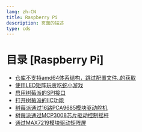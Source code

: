 ```yaml
---
lang: zh-CN  
title: Raspberry Pi  
description: 页面的描述  
type: cds  
---
```


# 目录 [Raspberry Pi]

[dir.start]: <>

- [仓库不支持amd64体系结构，跳过配置文件..的获取](仓库不支持amd64体系结构，跳过配置文件..的获取.md)  
- [使用LED矩阵玩贪吃蛇小游戏](使用LED矩阵玩贪吃蛇小游戏.md)  
- [启用树莓派的SPI接口](启用树莓派的SPI接口.md)  
- [打开树莓派的IIC功能](打开树莓派的IIC功能.md)  
- [树莓派通过16路PCA9685模块驱动舵机](树莓派通过16路PCA9685模块驱动舵机.md)  
- [树莓派通过MCP3008芯片驱动控制摇杆](树莓派通过MCP3008芯片驱动控制摇杆.md)  
- [通过MAX7219模块驱动矩阵屏](通过MAX7219模块驱动矩阵屏.md)  

[dir.end]: <>

<AdsbyGoogle slot="7889564278" layout="in-article"/>

<Comment></Comment>
